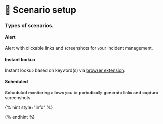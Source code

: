 # 📘 Scenario setup

### Types of scenarios.

#### Alert

Alert with clickable links and screenshots for your incident management.&#x20;

#### Instant lookup

Instant lookup based on keyword(s) via [browser extension](../installation/browser-extension.md).&#x20;

#### Scheduled

Scheduled monitoring allows you to periodically generate links and capture screenshots.



{% hint style="info" %}

{% endhint %}
